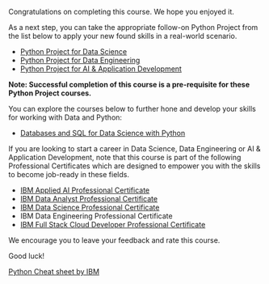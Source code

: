 Congratulations on completing this course. We hope you enjoyed it.

As a next step, you can take the appropriate follow-on Python Project from the list below to apply your new found skills in a real-world scenario.

- [Python Project for Data Science](https://www.coursera.org/learn/python-project-for-data-science)
- [Python Project for Data Engineering](https://www.coursera.org/learn/python-project-for-data-engineering)
- [Python Project for AI & Application Development](https://www.coursera.org/learn/python-project-for-ai-application-development)

**Note: Successful completion of this course is a pre-requisite for these Python Project courses.** 

You can explore the courses below to further hone and develop your skills for working with Data and Python:

- [Databases and SQL for Data Science with Python](https://www.coursera.org/learn/sql-data-science)

If you are looking to start a career in Data Science, Data Engineering or AI & Application Development, note that this course is part of the following Professional Certificates which are designed to empower you with the skills to become job-ready in these fields. 

- [IBM Applied AI Professional Certificate](https://www.coursera.org/professional-certificates/applied-artifical-intelligence-ibm-watson-ai)
- [IBM Data Analyst Professional Certificate](https://www.coursera.org/professional-certificates/ibm-data-analyst)
- [IBM Data Science Professional Certificate](https://www.coursera.org/professional-certificates/ibm-data-science)
- IBM Data Engineering Professional Certificate
- [IBM Full Stack Cloud Developer Professional Certificate](https://www.coursera.org/professional-certificates/ibm-full-stack-cloud-developer)

We encourage you to leave your feedback and rate this course.

Good luck!


[Python Cheat sheet by IBM](Python%20Cheat%20Sheet%20-%20The%20Basics%20Coursera.pdf)
